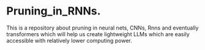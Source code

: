 # Pruning_in_RNNs.
This is a repository about pruning in neural nets, CNNs, Rnns and eventually transformers which will help us create lightweight LLMs which are easily accessible with relatively lower computing power.
